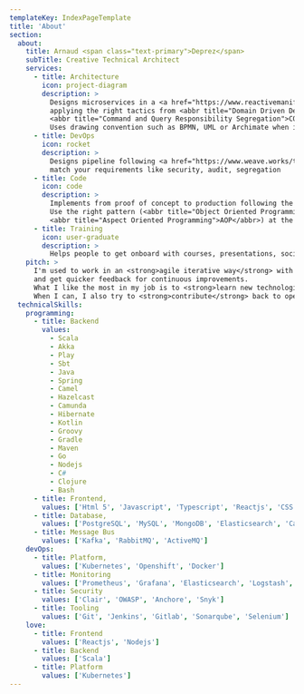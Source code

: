```yaml
---
templateKey: IndexPageTemplate
title: 'About'
section:
  about:
    title: Arnaud <span class="text-primary">Deprez</span>
    subTitle: Creative Technical Architect
    services:
      - title: Architecture
        icon: project-diagram
        description: >
          Designs microservices in a <a href="https://www.reactivemanifesto.org/">resilient, responsive and elastic architecture</a> by 
          applying the right tactics from <abbr title="Domain Driven Design">DDD</abbr> analysis (Event Sourcing, 
          <abbr title="Command and Query Responsibility Segregation">CQRS</abbr>, Request/Reply).
          Uses drawing convention such as BPMN, UML or Archimate when it helps.
      - title: DevOps
        icon: rocket
        description: >
          Designs pipeline following <a href="https://www.weave.works/technologies/gitops/">GitOps</a> best practices to
          match your requirements like security, audit, segregation
      - title: Code
        icon: code
        description: >
          Implements from proof of concept to production following the <a href="https://12factor.net/">12 factor app manifest</a>. 
          Use the right pattern (<abbr title="Object Oriented Programming">OOP</abbr>, <abbr title="Functional Programming">FP</abbr>, 
          <abbr title="Aspect Oriented Programming">AOP</abbr>) at the right place for clean code.
      - title: Training
        icon: user-graduate
        description: >
          Helps people to get onboard with courses, presentations, socialization and mentorship from Developers to Management
    pitch: >
      I'm used to work in an <strong>agile iterative way</strong> with high focus on delivering usable increments to speed up adoption 
      and get quicker feedback for continuous improvements. 
      What I like the most in my job is to <strong>learn new technologies</strong> to fill my toolbox so that I can pick the right tool to solve your needs. 
      When I can, I also try to <strong>contribute</strong> back to open source technologies I use.
  technicalSkills:
    programming:
      - title: Backend
        values:
          - Scala
          - Akka
          - Play
          - Sbt
          - Java
          - Spring
          - Camel
          - Hazelcast
          - Camunda
          - Hibernate
          - Kotlin
          - Groovy
          - Gradle
          - Maven
          - Go
          - Nodejs
          - C#
          - Clojure
          - Bash
      - title: Frontend,
        values: ['Html 5', 'Javascript', 'Typescript', 'Reactjs', 'CSS 3', 'Sass']
      - title: Database,
        values: ['PostgreSQL', 'MySQL', 'MongoDB', 'Elasticsearch', 'Cassandra', 'ArangoDB']
      - title: Message Bus
        values: ['Kafka', 'RabbitMQ', 'ActiveMQ']
    devOps:
      - title: Platform,
        values: ['Kubernetes', 'Openshift', 'Docker']
      - title: Monitoring
        values: ['Prometheus', 'Grafana', 'Elasticsearch', 'Logstash', 'Fluentd', 'Kibana']
      - title: Security
        values: ['Clair', 'OWASP', 'Anchore', 'Snyk']
      - title: Tooling
        values: ['Git', 'Jenkins', 'Gitlab', 'Sonarqube', 'Selenium']
    love:
      - title: Frontend
        values: ['Reactjs', 'Nodejs']
      - title: Backend
        values: ['Scala']
      - title: Platform
        values: ['Kubernetes']
---
```

